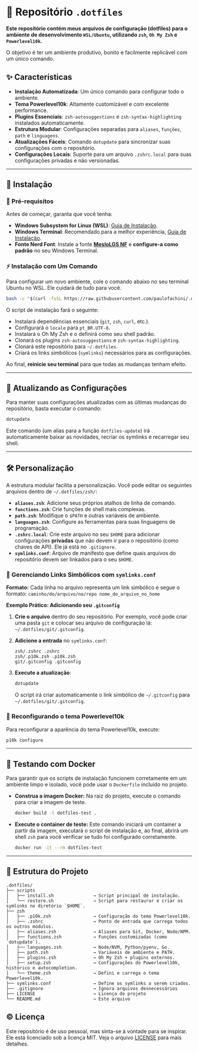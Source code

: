 # 🧰 Repositório `.dotfiles`

**Este repositório contém meus arquivos de configuração (dotfiles) para o ambiente de desenvolvimento `WSL/Ubuntu`, utilizando `zsh`, `Oh My Zsh` e `Powerlevel10k`.**

O objetivo é ter um ambiente produtivo, bonito e facilmente replicável com um único comando.

## ✨ Características

- **Instalação Automatizada**: Um único comando para configurar todo o ambiente.
- **Tema Powerlevel10k**: Altamente customizável e com excelente performance.
- **Plugins Essenciais**: `zsh-autosuggestions` e `zsh-syntax-highlighting` instalados automaticamente.
- **Estrutura Modular**: Configurações separadas para `aliases`, `funções`, `path` e `linguagens`.
- **Atualizações Fáceis**: Comando `dotupdate` para sincronizar suas configurações com o repositório.
- **Configurações Locais**: Suporte para um arquivo `.zshrc.local` para suas configurações privadas e não versionadas.

---

## 🚀 Instalação

### 📌 Pré-requisitos

Antes de começar, garanta que você tenha:

- **Windows Subsystem for Linux (WSL)**: [Guia de Instalação](https://learn.microsoft.com/pt-br/windows/wsl/install).
- **Windows Terminal**: Recomendado para a melhor experiência, [Guia de Instalação](https://github.com/microsoft/terminal).
- **Fonte Nerd Font**: Instale a fonte **[MesloLGS NF](https://github.com/romkatv/powerlevel10k?tab=readme-ov-file#meslo-nerd-font-patched-for-powerlevel10k)** e **configure-a como padrão** no seu Windows Terminal.

### ⚡️ Instalação com Um Comando

Para configurar um novo ambiente, cole o comando abaixo no seu terminal Ubuntu no WSL. Ele cuidará de tudo para você.

```bash
bash -c "$(curl -fsSL https://raw.githubusercontent.com/paulofachini/.dotfiles/main/scripts/install.sh)"
```

O script de instalação fará o seguinte:

- Instalará dependências essenciais (`git`, `zsh`, `curl`, etc.).
- Configurará o `locale` para `pt_BR.UTF-8`.
- Instalará o Oh My Zsh e o definirá como seu shell padrão.
- Clonará os plugins `zsh-autosuggestions` e `zsh-syntax-highlighting`.
- Clonará este repositório para `~/.dotfiles`.
- Criará os links simbólicos (`symlinks`) necessários para as configurações.

Ao final, **reinicie seu terminal** para que todas as mudanças tenham efeito.

---

## 🔄 Atualizando as Configurações

Para manter suas configurações atualizadas com as últimas mudanças do repositório, basta executar o comando:

```bash
dotupdate
```

Este comando (um alias para a função `dotfiles-update`) irá automaticamente baixar as novidades, recriar os symlinks e recarregar seu shell.

---

## 🛠️ Personalização

A estrutura modular facilita a personalização. Você pode editar os seguintes arquivos dentro de `~/.dotfiles/zsh/`:

- **`aliases.zsh`**: Adicione seus próprios atalhos de linha de comando.
- **`functions.zsh`**: Crie funções de shell mais complexas.
- **`path.zsh`**: Modifique o `$PATH` e outras variáveis de ambiente.
- **`languages.zsh`**: Configure as ferramentas para suas linguagens de programação.
- **`.zshrc.local`**: Crie este arquivo no seu `$HOME` para adicionar configurações **privadas** que não devem ir para o repositório (como chaves de API). Ele já está no `.gitignore`.
- **`symlinks.conf`**: Arquivo de manifesto que define quais arquivos do repositório devem ser linkados para o seu `$HOME`.

### 🔗 Gerenciando Links Simbólicos com `symlinks.conf`

**Formato:**
Cada linha no arquivo representa um link simbólico e segue o formato:
`caminho/do/arquivo/no/repo nome_do_arquivo_no_home`

**Exemplo Prático: Adicionando seu `.gitconfig`**

1. **Crie o arquivo** dentro do seu repositório. Por exemplo, você pode criar uma pasta `git` e colocar seu arquivo de configuração lá: `~/.dotfiles/git/.gitconfig`.
2. **Adicione a entrada** no `symlinks.conf`:

   ```text
   zsh/.zshrc .zshrc
   zsh/.p10k.zsh .p10k.zsh
   git/.gitconfig .gitconfig
   ```

3. **Execute a atualização**:

   ```bash
   dotupdate
   ```

   O script irá criar automaticamente o link simbólico de `~/.gitconfig` para `~/.dotfiles/git/.gitconfig`.

### 🎨 Reconfigurando o tema Powerlevel10k

Para reconfigurar a aparência do tema Powerlevel10k, execute:

```bash
p10k configure
```

---

## 🧪 Testando com Docker

Para garantir que os scripts de instalação funcionem corretamente em um ambiente limpo e isolado, você pode usar o `Dockerfile` incluído no projeto.

- **Construa a imagem Docker:**
  Na raiz do projeto, execute o comando para criar a imagem de teste.

  ```bash
  docker build -t dotfiles-test .
  ```

- **Execute o container de teste:**
  Este comando iniciará um container a partir da imagem, executará o script de instalação e, ao final, abrirá um shell `zsh` para você verificar se tudo foi configurado corretamente.

  ```bash
  docker run -it --rm dotfiles-test
  ```

---

## 📂 Estrutura do Projeto

```text
.dotfiles/
├── scripts
│   ├── install.sh               → Script principal de instalação.
│   └── restore.sh               → Script para restaurar e criar os symlinks no diretório `$HOME`.
├── zsh
│   ├── .p10k.zsh                → Configuração do tema Powerlevel10k.
│   ├── .zshrc                   → Ponto de entrada que carrega todos os outros módulos.
│   ├── aliases.zsh              → Aliases para Git, Docker, Node/NPM.
│   ├── functions.zsh            → Funções customizadas (como `dotupdate`).
│   ├── languages.zsh            → Node/NVM, Python/pyenv, Go.
│   ├── path.zsh                 → Variáveis de ambiente e PATH.
│   ├── plugins.zsh              → Oh My Zsh + plugins externos.
│   ├── setup.zsh                → Configurações do Powerlevel10k, histórico e autocompletion.
│   └── theme.zsh                → Defini e carrega o tema Powerlevel10k.
├── symlinks.conf                → Define os symlinks a serem criados.
├── .gitignore                   → Ignora arquivos desnecessários
├── LICENSE                      → Licença do projeto
└── README.md                    → Este arquivo
```

## ©️ Licença

Este repositório é de uso pessoal, mas sinta-se à vontade para se inspirar.
Ele está licenciado sob a licença MIT. Veja o arquivo [LICENSE](./LICENSE) para mais detalhes.
